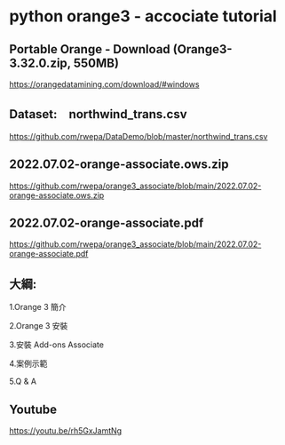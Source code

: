 # python orange3 - accociate tutorial

## Portable Orange - Download (Orange3-3.32.0.zip, 550MB)

https://orangedatamining.com/download/#windows

## Dataset:　northwind_trans.csv

https://github.com/rwepa/DataDemo/blob/master/northwind_trans.csv

## 2022.07.02-orange-associate.ows.zip

https://github.com/rwepa/orange3_associate/blob/main/2022.07.02-orange-associate.ows.zip

## 2022.07.02-orange-associate.pdf

https://github.com/rwepa/orange3_associate/blob/main/2022.07.02-orange-associate.pdf

## 大綱:

1.Orange 3 簡介

2.Orange 3 安裝 

3.安裝 Add-ons Associate

4.案例示範

5.Q & A

## Youtube
https://youtu.be/rh5GxJamtNg

